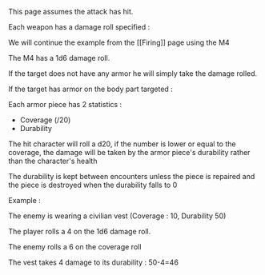 
This page assumes the attack has hit.

Each weapon has a damage roll specified :

We will continue the example from the [[Firing]] page using the M4 

The M4 has a 1d6 damage roll.

If the target does not have any armor he will simply take the damage rolled.

If the target has armor on the body part targeted :

Each armor piece has 2 statistics :

- Coverage (/20)
- Durability


The hit character will roll a d20, if the number is lower or equal to the coverage, the damage will be taken by the armor piece's durability rather than the character's health

The durability is kept between encounters unless the piece is repaired and the piece is destroyed when the durability falls to 0

Example : 

The enemy is wearing a civilian vest (Coverage : 10, Durability 50)

The player rolls a 4 on the 1d6 damage roll.

The enemy rolls a 6 on the coverage roll

The vest takes 4 damage to its durability : 50-4=46

